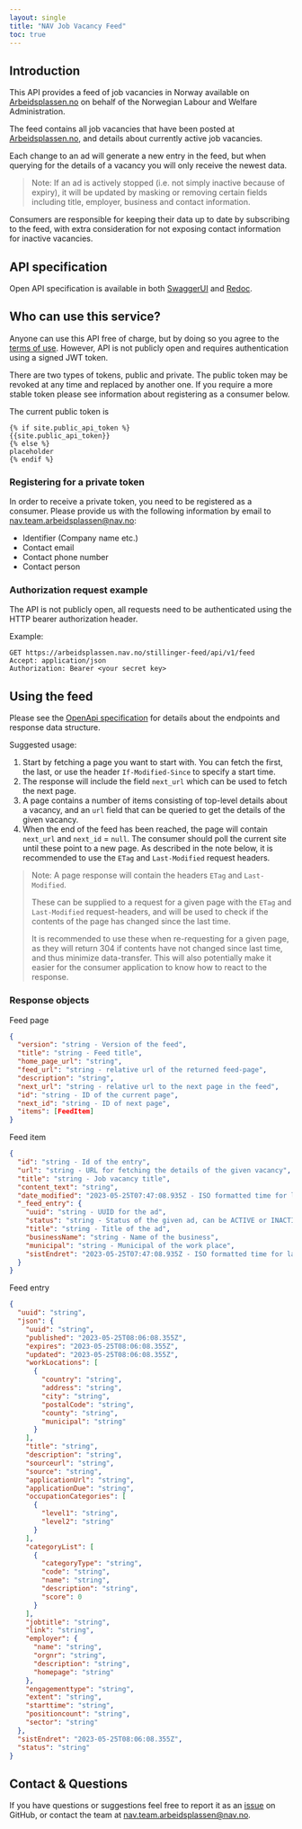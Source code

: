```yaml
---
layout: single
title: "NAV Job Vacancy Feed"
toc: true
---
```

## Introduction
This API provides a feed of job vacancies in Norway available on [Arbeidsplassen.no](https://arbeidsplassen.nav.no) on behalf of the Norwegian Labour and Welfare Administration.

The feed contains all job vacancies that have been posted at [Arbeidsplassen.no](https://arbeidsplassen.nav.no), and details about currently active job vacancies.

Each change to an ad will generate a new entry in the feed, but when querying for the details of a vacancy you will only receive the newest data.

> Note: If an ad is actively stopped (i.e. not simply inactive because of expiry), it will be updated by masking or removing certain fields including title, employer, business and contact information. 

Consumers are responsible for keeping their data up to date by subscribing to the feed, with extra consideration for not exposing contact information for inactive vacancies. 

## API specification
Open API specification is available in both [SwaggerUI](https://pam-stilling-feed.intern.dev.nav.no/swagger) and [Redoc](https://pam-stilling-feed.intern.dev.nav.no/redoc).

## Who can use this service?
Anyone can use this API free of charge, but by doing so you agree to the [terms of use](https://arbeidsplassen.nav.no/vilkar-api). However, API is not publicly open and requires authentication using a signed JWT token.

There are two types of tokens, public and private. The public token may be revoked at any time and replaced by another one. If you require a more stable token please see information about registering as a consumer below.

The current public token is
```
{% if site.public_api_token %}
{{site.public_api_token}}
{% else %}
placeholder
{% endif %}
```

### Registering for a private token
In order to receive a private token, you need to be registered as a consumer.
Please provide us with the following information by email to [nav.team.arbeidsplassen@nav.no](mailto:nav.team.arbeidsplassen@nav.no):
* Identifier (Company name etc.)
* Contact email
* Contact phone number
* Contact person

### Authorization request example
The API is not publicly open, all requests need to be authenticated using the HTTP bearer authorization header.

Example:
```
GET https://arbeidsplassen.nav.no/stillinger-feed/api/v1/feed
Accept: application/json
Authorization: Bearer <your secret key>
```

## Using the feed
Please see the [OpenApi specification](#api-specification) for details about the endpoints and response data structure.

Suggested usage:
1. Start by fetching a page you want to start with. You can fetch the first, the last, or use the header `If-Modified-Since` to specify a start time. 
2. The response will include the field `next_url` which can be used to fetch the next page.
3. A page contains a number of items consisting of top-level details about a vacancy, and an `url` field that can be queried to get the details of the given vacancy.
4. When the end of the feed has been reached, the page will contain `next_url` and `next_id` = `null`. The consumer should poll the current site until these point to a new page. As described in the note below, it is recommended to use the `ETag` and `Last-Modified` request headers.


> Note: A page response will contain the headers `ETag` and `Last-Modified`. 
> 
> These can be supplied to a request for a given page with the `ETag` and `Last-Modified` request-headers, and will be used to check if the contents of the page has changed since the last time. 
>
> It is recommended to use these when re-requesting for a given page, as they will return 304 if contents have not changed since last time, and thus minimize data-transfer. This will also potentially make it easier for the consumer application to know how to react to the response.



### Response objects
Feed page
```json
{
  "version": "string - Version of the feed",
  "title": "string - Feed title",
  "home_page_url": "string",
  "feed_url": "string - relative url of the returned feed-page",
  "description": "string",
  "next_url": "string - relative url to the next page in the feed",
  "id": "string - ID of the current page",
  "next_id": "string - ID of next page",
  "items": [FeedItem]
}
```

Feed item
```json
{
  "id": "string - Id of the entry",
  "url": "string - URL for fetching the details of the given vacancy",
  "title": "string - Job vacancy title",
  "content_text": "string",
  "date_modified": "2023-05-25T07:47:08.935Z - ISO formatted time for last change to the ad",
  "_feed_entry": {
    "uuid": "string - UUID for the ad",
    "status": "string - Status of the given ad, can be ACTIVE or INACTIVE",
    "title": "string - Title of the ad",
    "businessName": "string - Name of the business",
    "municipal": "string - Municipal of the work place",
    "sistEndret": "2023-05-25T07:47:08.935Z - ISO formatted time for last change to the ad"
  }
}
```

Feed entry
```json
{
  "uuid": "string",
  "json": {
    "uuid": "string",
    "published": "2023-05-25T08:06:08.355Z",
    "expires": "2023-05-25T08:06:08.355Z",
    "updated": "2023-05-25T08:06:08.355Z",
    "workLocations": [
      {
        "country": "string",
        "address": "string",
        "city": "string",
        "postalCode": "string",
        "county": "string",
        "municipal": "string"
      }
    ],
    "title": "string",
    "description": "string",
    "sourceurl": "string",
    "source": "string",
    "applicationUrl": "string",
    "applicationDue": "string",
    "occupationCategories": [
      {
        "level1": "string",
        "level2": "string"
      }
    ],
    "categoryList": [
      {
        "categoryType": "string",
        "code": "string",
        "name": "string",
        "description": "string",
        "score": 0
      }
    ],
    "jobtitle": "string",
    "link": "string",
    "employer": {
      "name": "string",
      "orgnr": "string",
      "description": "string",
      "homepage": "string"
    },
    "engagementtype": "string",
    "extent": "string",
    "starttime": "string",
    "positioncount": "string",
    "sector": "string"
  },
  "sistEndret": "2023-05-25T08:06:08.355Z",
  "status": "string"
}
```

## Contact & Questions
If you have questions or suggestions feel free to report it as an [issue](https://github.com/navikt/pam-stilling-feed/issues) on GitHub, or contact the team at [nav.team.arbeidsplassen@nav.no](mailto:nav.team.arbeidsplassen@nav.no).